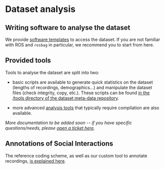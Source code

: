 Dataset analysis
================

Writing software to analyse the dataset
---------------------------------------

We provide [software
templates](https://github.com/freeplay-sandbox/analysis-templates) to access the
dataset. If you are not familiar with ROS and `rosbag` in particular, we
recommend you to start from here.


Provided tools
--------------


Tools to analyse the dataset are split into two:

- basic scripts are available to generate quick statistics on the dataset
  (lengths of recordings, demographics...) and manipulate the dataset files
  (check integrity, copy, etc.). These scripts can be found [in the /tools
  directory of the dataset meta-data
  repository](https://github.com/freeplay-sandbox/dataset/).

- more advanced [analysis tools](https://github.com/freeplay-sandbox/analysis)
  that typically require compilation are also available.

*More documentation to be added soon -- if you have specific questions/needs,
please [open a ticket here](https://github.com/freeplay-sandbox/analysis/issues).*

Annotations of Social Interactions
----------------------------------

The reference coding scheme, as well as our custom tool to annotate recordings,
[is explained here](coding-scheme).


